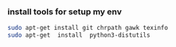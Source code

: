 
### install tools for setup my env

```bash
sudo apt-get install git chrpath gawk texinfo
sudo apt-get  install  python3-distutils


```